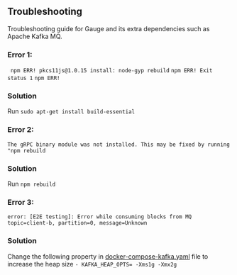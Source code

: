 ## Troubleshooting

Troubleshooting guide for Gauge and its extra dependencies such as Apache Kafka MQ.

### Error 1: 
``` npm ERR! pkcs11js@1.0.15 install: node-gyp rebuild``` 
```npm ERR! Exit status 1```
```npm ERR! ```
### Solution
Run `sudo apt-get install build-essential`

### Error 2: 
``` The gRPC binary module was not installed. This may be fixed by running "npm rebuild ``` 
### Solution
Run `npm rebuild`

### Error 3:
``` error: [E2E testing]: Error while consuming blocks from MQ topic=client-b, partition=0, message=Unknown ```
### Solution
Change the following property in [docker-compose-kafka.yaml](../kafka-setup/docker-compose-kafka.yaml) file to increase the heap size
``` - KAFKA_HEAP_OPTS= -Xms1g -Xmx2g ```

